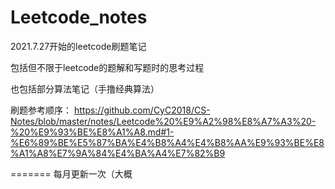 # Leetcode_notes
2021.7.27开始的leetcode刷题笔记

包括但不限于leetcode的题解和写题时的思考过程

也包括部分算法笔记（手撸经典算法）

刷题参考顺序：
https://github.com/CyC2018/CS-Notes/blob/master/notes/Leetcode%20%E9%A2%98%E8%A7%A3%20-%20%E9%93%BE%E8%A1%A8.md#1-%E6%89%BE%E5%87%BA%E4%B8%A4%E4%B8%AA%E9%93%BE%E8%A1%A8%E7%9A%84%E4%BA%A4%E7%82%B9

=======
每月更新一次（大概

